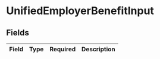 # UnifiedEmployerBenefitInput


## Fields

| Field       | Type        | Required    | Description |
| ----------- | ----------- | ----------- | ----------- |